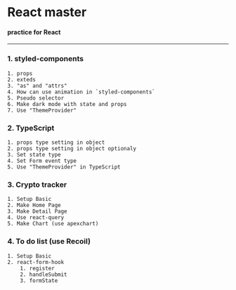 # React master

#### practice for React

---

### 1. styled-components

    1. props
    2. exteds
    3. "as" and "attrs"
    4. How can use animation in `styled-components`
    5. Pseudo selector
    6. Make dark mode with state and props
    7. Use "ThemeProvider"

### 2. TypeScript

    1. props type setting in object
    2. props type setting in object optionaly
    3. Set state type
    4. Set Form event type
    5. Use "ThemeProvider" in TypeScript

### 3. Crypto tracker

    1. Setup Basic
    2. Make Home Page
    3. Make Detail Page
    4. Use react-query
    5. Make Chart (use apexchart)

### 4. To do list (use Recoil)

    1. Setup Basic
    2. react-form-hook
        1. register
        2. handleSubmit
        3. formState
